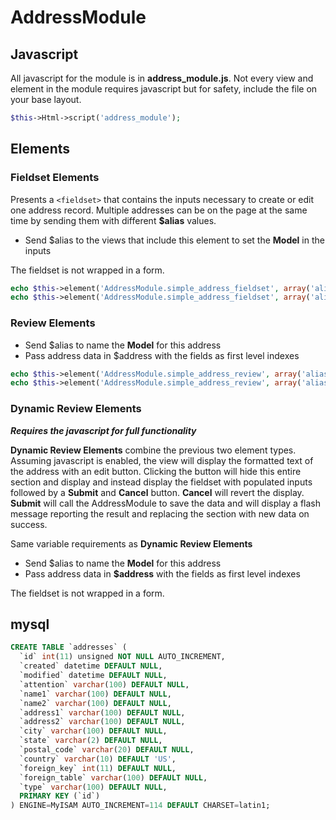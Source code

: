 # AddressModule

## Javascript ##
All javascript for the module is in **address_module.js**. Not every view and element in the module requires javascript but for safety, include the file on your base layout.
``` php
$this->Html->script('address_module');
```

## Elements ##
### Fieldset Elements ###
Presents a ```<fieldset>``` that contains the inputs necessary to create or edit one address record. Multiple addresses can be on the page at the same time by sending them with different **$alias** values.
- Send $alias to the views that include this element to set the **Model** in the inputs

The fieldset is not wrapped in a form.
``` php
echo $this->element('AddressModule.simple_address_fieldset', array('alias' => 'Shipping'));
echo $this->element('AddressModule.simple_address_fieldset', array('alias' => 'Billing'));
```

### Review Elements ###
- Send $alias to name the **Model** for this address
- Pass address data in $address with the fields as first level indexes
``` php
echo $this->element('AddressModule.simple_address_review', array('alias' => 'Shipping', 'address' => $this->request->data('Shipping')));
echo $this->element('AddressModule.simple_address_review', array('alias' => 'Billing', 'address' => $this->request->data('Billing')));
```

### Dynamic Review Elements ###
***Requires the javascript for full functionality***

**Dynamic Review Elements** combine the previous two element types. Assuming javascript is enabled, the view will display the formatted text of the address with an edit button. Clicking the button will hide this entire section and display and instead display the fieldset with populated inputs followed by a **Submit** and **Cancel** button. **Cancel** will revert the display. **Submit** will call the AddressModule to save the data and will display a flash message reporting the result and replacing the section with new data on success.

Same variable requirements as **Dynamic Review Elements**
- Send $alias to name the **Model** for this address
- Pass address data in **$address** with the fields as first level indexes

The fieldset is not wrapped in a form.

## mysql ##
``` sql
CREATE TABLE `addresses` (
  `id` int(11) unsigned NOT NULL AUTO_INCREMENT,
  `created` datetime DEFAULT NULL,
  `modified` datetime DEFAULT NULL,
  `attention` varchar(100) DEFAULT NULL,
  `name1` varchar(100) DEFAULT NULL,
  `name2` varchar(100) DEFAULT NULL,
  `address1` varchar(100) DEFAULT NULL,
  `address2` varchar(100) DEFAULT NULL,
  `city` varchar(100) DEFAULT NULL,
  `state` varchar(2) DEFAULT NULL,
  `postal_code` varchar(20) DEFAULT NULL,
  `country` varchar(10) DEFAULT 'US',
  `foreign_key` int(11) DEFAULT NULL,
  `foreign_table` varchar(100) DEFAULT NULL,
  `type` varchar(100) DEFAULT NULL,
  PRIMARY KEY (`id`)
) ENGINE=MyISAM AUTO_INCREMENT=114 DEFAULT CHARSET=latin1;
```
